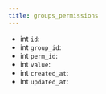 ```yaml
---
title: groups_permissions  
---
```


- int `id`:
- int `group_id`:
- int `perm_id`:
- int `value`:
- int `created_at`:
- int `updated_at`:
